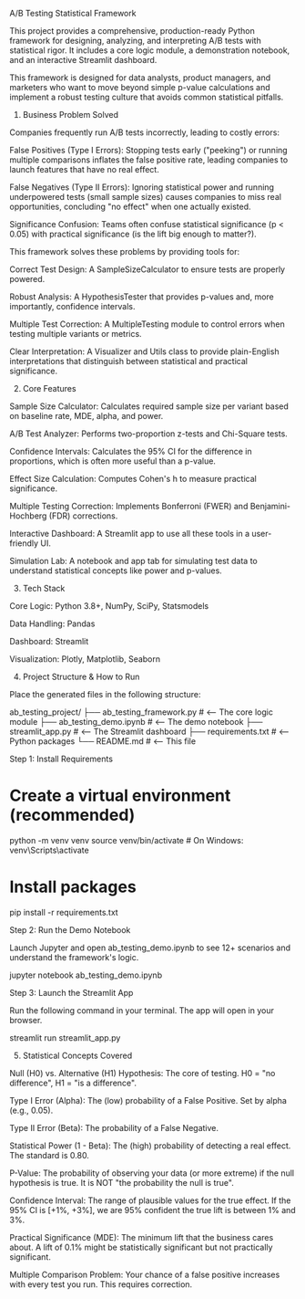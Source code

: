 A/B Testing Statistical Framework

This project provides a comprehensive, production-ready Python framework for designing, analyzing, and interpreting A/B tests with statistical rigor. It includes a core logic module, a demonstration notebook, and an interactive Streamlit dashboard.

This framework is designed for data analysts, product managers, and marketers who want to move beyond simple p-value calculations and implement a robust testing culture that avoids common statistical pitfalls.

1. Business Problem Solved

Companies frequently run A/B tests incorrectly, leading to costly errors:

False Positives (Type I Errors): Stopping tests early ("peeking") or running multiple comparisons inflates the false positive rate, leading companies to launch features that have no real effect.

False Negatives (Type II Errors): Ignoring statistical power and running underpowered tests (small sample sizes) causes companies to miss real opportunities, concluding "no effect" when one actually existed.

Significance Confusion: Teams often confuse statistical significance (p < 0.05) with practical significance (is the lift big enough to matter?).

This framework solves these problems by providing tools for:

Correct Test Design: A SampleSizeCalculator to ensure tests are properly powered.

Robust Analysis: A HypothesisTester that provides p-values and, more importantly, confidence intervals.

Multiple Test Correction: A MultipleTesting module to control errors when testing multiple variants or metrics.

Clear Interpretation: A Visualizer and Utils class to provide plain-English interpretations that distinguish between statistical and practical significance.

2. Core Features

Sample Size Calculator: Calculates required sample size per variant based on baseline rate, MDE, alpha, and power.

A/B Test Analyzer: Performs two-proportion z-tests and Chi-Square tests.

Confidence Intervals: Calculates the 95% CI for the difference in proportions, which is often more useful than a p-value.

Effect Size Calculation: Computes Cohen's h to measure practical significance.

Multiple Testing Correction: Implements Bonferroni (FWER) and Benjamini-Hochberg (FDR) corrections.

Interactive Dashboard: A Streamlit app to use all these tools in a user-friendly UI.

Simulation Lab: A notebook and app tab for simulating test data to understand statistical concepts like power and p-values.

3. Tech Stack

Core Logic: Python 3.8+, NumPy, SciPy, Statsmodels

Data Handling: Pandas

Dashboard: Streamlit

Visualization: Plotly, Matplotlib, Seaborn

4. Project Structure & How to Run

Place the generated files in the following structure:

ab_testing_project/
├── ab_testing_framework.py     # <-- The core logic module
├── ab_testing_demo.ipynb       # <-- The demo notebook
├── streamlit_app.py            # <-- The Streamlit dashboard
├── requirements.txt            # <-- Python packages
└── README.md                   # <-- This file


Step 1: Install Requirements

# Create a virtual environment (recommended)
python -m venv venv
source venv/bin/activate  # On Windows: venv\Scripts\activate

# Install packages
pip install -r requirements.txt


Step 2: Run the Demo Notebook

Launch Jupyter and open ab_testing_demo.ipynb to see 12+ scenarios and understand the framework's logic.

jupyter notebook ab_testing_demo.ipynb


Step 3: Launch the Streamlit App

Run the following command in your terminal. The app will open in your browser.

streamlit run streamlit_app.py


5. Statistical Concepts Covered

Null (H0) vs. Alternative (H1) Hypothesis: The core of testing. H0 = "no difference", H1 = "is a difference".

Type I Error (Alpha): The (low) probability of a False Positive. Set by alpha (e.g., 0.05).

Type II Error (Beta): The probability of a False Negative.

Statistical Power (1 - Beta): The (high) probability of detecting a real effect. The standard is 0.80.

P-Value: The probability of observing your data (or more extreme) if the null hypothesis is true. It is NOT "the probability the null is true".

Confidence Interval: The range of plausible values for the true effect. If the 95% CI is [+1%, +3%], we are 95% confident the true lift is between 1% and 3%.

Practical Significance (MDE): The minimum lift that the business cares about. A lift of 0.1% might be statistically significant but not practically significant.

Multiple Comparison Problem: Your chance of a false positive increases with every test you run. This requires correction.